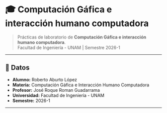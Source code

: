 # 🎓 Computación Gáfica e interacción humano computadora

> Prácticas de laboratorio de **Computación Gáfica e interacción humano computadora**.  
> Facultad de Ingeniería - UNAM  | Semestre 2026-1  

---

## 📌 Datos

- **Alumno:** Roberto Aburto López   
- **Materia:** Computación Gáfica e Interacción Humano Computadora 
- **Profesor:** José Roque Roman Guadarrama  
- **Universidad:** Facultad de Ingeniería - UNAM  
- **Semestre:** 2026-1 

---
